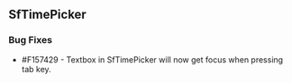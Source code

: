 ## SfTimePicker

### Bug Fixes

* \#F157429 - Textbox in SfTimePicker will now get focus when pressing tab key.